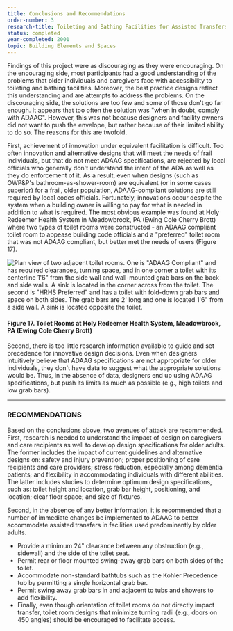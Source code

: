 ```yaml
---
title: Conclusions and Recommendations
order-number: 3
research-title: Toileting and Bathing Facilities for Assisted Transfers
status: completed
year-completed: 2001
topic: Building Elements and Spaces
---
```


Findings of this project were as discouraging as they were encouraging. On the encouraging side, most participants had a good understanding of the problems that older individuals and caregivers face with accessibility to toileting and bathing facilities. Moreover, the best practice designs reflect this understanding and are attempts to address the problems. On the discouraging side, the solutions are too few and some of those don't go far enough. It appears that too often the solution was "when in doubt, comply with ADAAG". However, this was not because designers and facility owners did not want to push the envelope, but rather because of their limited ability to do so. The reasons for this are twofold.

First, achievement of innovation under equivalent facilitation is difficult. Too often innovation and alternative designs that will meet the needs of frail individuals, but that do not meet ADAAG specifications, are rejected by local officials who generally don't understand the intent of the ADA as well as they do enforcement of it. As a result, even when designs (such as OWP&P's bathroom-as-shower-room) are equivalent (or in some cases superior) for a frail, older population, ADAAG-compliant solutions are still required by local codes officials. Fortunately, innovations occur despite the system when a building owner is willing to pay for what is needed in addition to what is required. The most obvious example was found at Holy Redeemer Health System in Meadowbrook, PA (Ewing Cole Cherry Brott) where two types of toilet rooms were constructed - an ADAAG compliant toilet room to appease building code officials and a "preferred" toilet room that was not ADAAG compliant, but better met the needs of users (Figure 17).

![Plan view of two adjacent toilet rooms.  One is "ADAAG Compliant" and has required clearances, turning space, and in one corner a toilet with its centerline 1'6" from the side wall and wall-mounted grab bars on  the back and side walls.  A sink is located in the corner across from the toilet.  The second is "HRHS Preferred" and has a toilet with fold-down grab bars and space on both sides.  The grab bars are 2' long and one is located 1'6" from a side wall. A sink is located opposite the toilet.](https://www.access-board.gov/images/research/assisted-transfer/tb-17.jpg)

#### Figure 17. Toilet Rooms at Holy Redeemer Health System, Meadowbrook, PA (Ewing Cole Cherry Brott)

Second, there is too little research information available to guide and set precedence for innovative design decisions. Even when designers intuitively believe that ADAAG specifications are not appropriate for older individuals, they don't have data to suggest what the appropriate solutions would be. Thus, in the absence of data, designers end up using ADAAG specifications, but push its limits as much as possible (e.g., high toilets and low grab bars).

* * * * *

### RECOMMENDATIONS

Based on the conclusions above, two avenues of attack are recommended. First, research is needed to understand the impact of design on caregivers and care recipients as well to develop design specifications for older adults. The former includes the impact of current guidelines and alternative designs on: safety and injury prevention; proper positioning of care recipients and care providers; stress reduction, especially among dementia patients; and flexibility in accommodating individuals with different abilities. The latter includes studies to determine optimum design specifications, such as: toilet height and location, grab bar height, positioning, and location; clear floor space; and size of fixtures.

Second, in the absence of any better information, it is recommended that a number of immediate changes be implemented to ADAAG to better accommodate assisted transfers in facilities used predominantly by older adults.

-   Provide a minimum 24" clearance between any obstruction (e.g., sidewall) and the side of the toilet seat.
-   Permit rear or floor mounted swing-away grab bars on both sides of the toilet.
-   Accommodate non-standard bathtubs such as the Kohler Precedence tub by permitting a single horizontal grab bar.
-   Permit swing away grab bars in and adjacent to tubs and showers to add flexibility.
-   Finally, even though orientation of toilet rooms do not directly impact transfer, toilet room designs that minimize turning radii (e.g., doors on 450 angles) should be encouraged to facilitate access.
